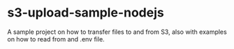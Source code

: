 # s3-upload-sample-nodejs
A sample project on how to transfer files to and from S3, also with examples on how to read from and .env file.
